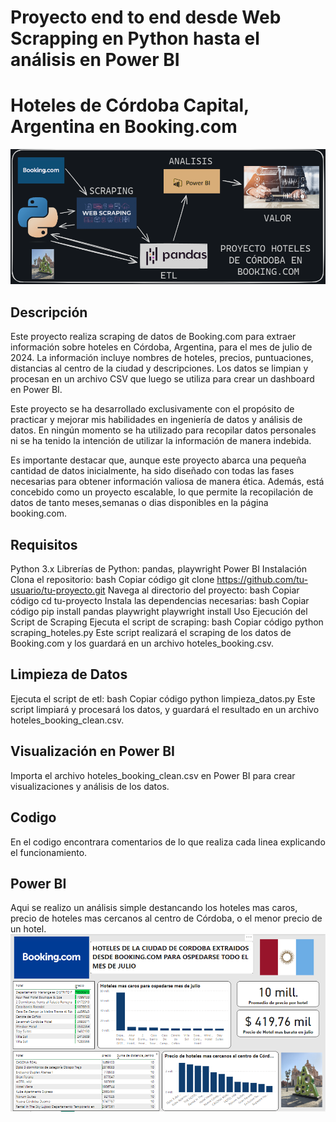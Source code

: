 # Proyecto end to end desde Web Scrapping en Python hasta el análisis en Power BI
# Hoteles de Córdoba Capital, Argentina en Booking.com

![](https://github.com/Federicoleyria/End-to-end-data/blob/main/Flujo%20de%20trabajo.PNG)
## Descripción
Este proyecto realiza scraping de datos de Booking.com para extraer información sobre hoteles en Córdoba, Argentina, para el mes de julio de 2024. La información incluye nombres de hoteles, precios, puntuaciones, distancias al centro de la ciudad y descripciones. Los datos se limpian y procesan en un archivo CSV que luego se utiliza para crear un dashboard en Power BI.

Este proyecto se ha desarrollado exclusivamente con el propósito de practicar y mejorar mis habilidades en ingeniería de datos y análisis de datos. En ningún momento se ha utilizado para recopilar datos personales ni se ha tenido la intención de utilizar la información de manera indebida.

Es importante destacar que, aunque este proyecto abarca una pequeña cantidad de datos inicialmente, ha sido diseñado con todas las fases necesarias para obtener información valiosa de manera ética. Además, está concebido como un proyecto escalable, lo que permite la recopilación de datos de tanto meses,semanas o dias disponibles en la página booking.com.
## Requisitos
Python 3.x
Librerías de Python: pandas, playwright
Power BI
Instalación
Clona el repositorio:
bash
Copiar código
git clone https://github.com/tu-usuario/tu-proyecto.git
Navega al directorio del proyecto:
bash
Copiar código
cd tu-proyecto
Instala las dependencias necesarias:
bash
Copiar código
pip install pandas playwright
playwright install
Uso
Ejecución del Script de Scraping
Ejecuta el script de scraping:
bash
Copiar código
python scraping_hoteles.py
Este script realizará el scraping de los datos de Booking.com y los guardará en un archivo hoteles_booking.csv.

## Limpieza de Datos
Ejecuta el script de etl:
bash
Copiar código
python limpieza_datos.py
Este script limpiará y procesará los datos, y guardará el resultado en un archivo hoteles_booking_clean.csv.

 ## Visualización en Power BI
Importa el archivo hoteles_booking_clean.csv en Power BI para crear visualizaciones y análisis de los datos.

## Codigo
En el codigo encontrara comentarios de lo que realiza cada linea explicando el funcionamiento.

## Power BI
Aqui se realizo un análisis simple destancando los hoteles mas caros, precio de hoteles mas cercanos al centro de Córdoba, o el menor precio de un hotel.
![](https://github.com/Federicoleyria/End-to-end-data/blob/main/Power%20BI%20An%C3%A1lisis%20Booking.com%20C%C3%B3rdoba.PNG)
